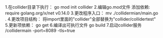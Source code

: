 1.在collider目录下执行：
go mod init collider
2.编辑go.mod文件
添加依赖:
require golang.org/x/net v0.14.0
3.更改程序入口：
mv ./collidermian/main.go .
4.更改项目结构：
将import里面的"collider"全部替换为"collider/collidertest"
5.更新项依赖： 
go get
6.编译出可执行文件
go build
7.启动collider服务
/collidermain -port=8089 -tls=true